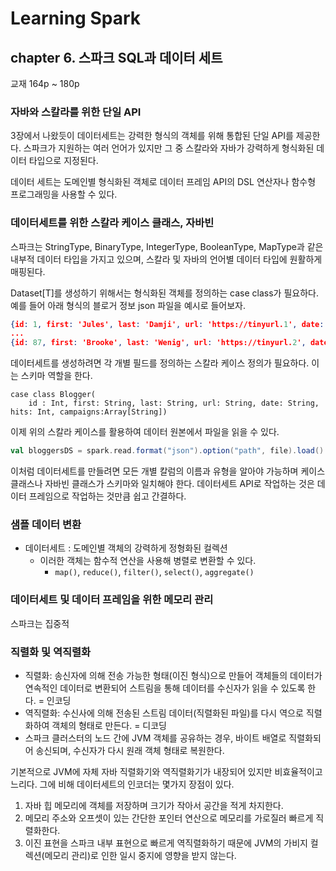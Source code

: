# Learning Spark
## chapter 6. 스파크 SQL과 데이터 세트
교재 164p ~ 180p

### 자바와 스칼라를 위한 단일 API
3장에서 나왔듯이 데이터세트는 강력한 형식의 객체를 위해 통합된 단일 API를 제공한다. 
스파크가 지원하는 여러 언어가 있지만 그 중 스칼라와 자바가 강력하게 형식화된 데이터 타입으로 지정된다.

데이터 세트는 도메인별 형식화된 객체로 데이터 프레임 API의 DSL 연산자나 함수형 프로그래밍을 사용할 수 있다.

### 데이터세트를 위한 스칼라 케이스 클래스, 자바빈
스파크는 StringType, BinaryType, IntegerType, BooleanType, MapType과 같은 내부적 데이터 타입을 가지고 있으며, 스칼라 및 자바의 언어별 데이터 타입에 원활하게 매핑된다.

Dataset[T]를 생성하기 위해서는 형식화된 객체를 정의하는 case class가 필요하다. 
예를 들어 아래 형식의 블로거 정보 json 파일을 예시로 들어보자.
```json
{id: 1, first: 'Jules', last: 'Damji', url: 'https://tinyurl.1', date: '1/4/2016', hits: 4535, campaigns: {'twitter', 'linkedin'}}
...
{id: 87, first: 'Brooke', last: 'Wenig', url: 'https://tinyurl.2', date: '5/5/2018', hits: 8908, campaigns: {'twitter', 'linkedin'}}
```

데이터세트를 생성하려면 각 개별 필드를 정의하는 스칼라 케이스 정의가 필요하다. 이는 스키마 역할을 한다.
```sc
case class Blogger(
    id : Int, first: String, last: String, url: String, date: String, hits: Int, campaigns:Array[String])
```
이제 위의 스칼라 케이스를 활용하여 데이터 원본에서 파일을 읽을 수 있다.

```scala
val bloggersDS = spark.read.format("json").option("path", file).load().as[Blogger]
```
이처럼 데이터세트를 만들려면 모든 개별 칼럼의 이름과 유형을 알아야 가능하며 케이스 클래스나 자바빈 클래스가 스키마와 일치해야 한다.
데이터세트 API로 작업하는 것은 데이터 프레임으로 작업하는 것만큼 쉽고 간결하다. 

### 샘플 데이터 변환

- 데이터세트 : 도메인별 객체의 강력하게 정형화된 컬렉션
    - 이러한 객체는 함수적 연산을 사용해 병렬로 변환할 수 있다.
        - `map()`, `reduce()`, `filter()`, `select()`, `aggregate()`

### 데이터세트 및 데이터 프레임을 위한 메모리 관리
스파크는 집중적

### 직렬화 및 역직렬화
- 직렬화: 송신자에 의해 전송 가능한 형태(이진 형식)으로 만들어 객체들의 데이터가 연속적인 데이터로 변환되어 스트림을 통해 데이터를 수신자가 읽을 수 있도록 한다. = 인코딩
- 역직렬화: 수신사에 의해 전송된 스트림 데이터(직렬화된 파일)를 다시 역으로 직렬화하여 객체의 형태로 만든다. = 디코딩
- 스파크 클러스터의 노드 간에 JVM 객체를 공유하는 경우, 바이트 배열로 직렬화되어 송신되며, 수신자가 다시 원래 객체 형태로 복원한다.

기본적으로 JVM에 자체 자바 직렬화기와 역직렬화기가 내장되어 있지만 비효율적이고 느리다. 그에 비해 데이터세트의 인코더는 몇가지 장점이 있다.
1. 자바 힙 메모리에 객체를 저장하며 크기가 작아서 공간을 적게 차지한다. 
2. 메모리 주소와 오프셋이 있는 간단한 포인터 연산으로 메모리를 가로질러 빠르게 직렬화한다.
3. 이진 표현을 스파크 내부 표현으로 빠르게 역직렬화하기 때문에 JVM의 가비지 컬렉션(메모리 관리)로 인한 일시 중지에 영향을 받지 않는다.


